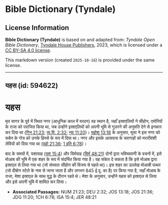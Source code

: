 # Bible Dictionary (Tyndale)

## License Information

**Bible Dictionary (Tyndale)** is based on and adapted from: _Tyndale Open Bible Dictionary_, [Tyndale House Publishers](https://tyndaleopenresources.com/), 2023, which is licensed under a [CC BY-SA 4.0 license](https://creativecommons.org/licenses/by-sa/4.0/legalcode.en).

This markdown version (created `2025-10-16`) is provided under the same license.



--------------------------------

## यहस (id: 594622)

यहस
===

मृत सागर के पूर्व में स्थित नगर (आधुनिक काल में यरदन) वह स्थान है, जहाँ इस्राएलियों ने सीहोन, एमोरियों के राजा को पराजित किया था, जब उन्होंने इस्राएलियों को अपनी भूमि से गुज़रने की अनुमति देने से इनकार कर दिया था ([गिन 21:23](https://ref.ly/Num21:23); [व्य.वि. 2:32](https://ref.ly/Deut2:32); [न्या 11:20](https://ref.ly/Judg11:20))। [यहोशू 13:18](https://ref.ly/Josh13:18) के अनुसार, मूसा ने इस नगर को रूबेन के गोत्र को उनके हिस्से के रूप में दिया था। नगर और इसके आसपास के चरागाहों को मरारीवंशी लेवियों को दिया गया था ([यहो 21:36](https://ref.ly/Josh21:36); [1 इति 6:78](https://ref.ly/1Chr6:78))।

बाद के समयों में, यशायाह ([यश 15:4](https://ref.ly/Isa15:4)) और यिर्मयाह ([यिर्म 48:21](https://ref.ly/Jer48:21)) दोनों द्वारा भविष्यवाणी के वचनों में, इसे मोआब की भूमि में एक शहर के रूप में संदर्भित किया गया है। यह संकेत दे सकता है कि इसे मोआब द्वारा इस्राएल से लिया गया था (जो संभवतः सीहोन की विजय से पहले था)। इस शहर का उल्लेख मोआबी पत्थर (जो दीबोन स्टेले के नाम से जाना जाता है और लगभग 845 ई.पू. का है) पर किया गया है, जहाँ मोआब के राजा, मेशा इस्राएल के साथ युद्ध के दौरान रहते थे। मेशा के अनुसार, उन्होंने यहस को इस्राएल से लिया और इसे अपनी भूमि में शामिल कर लिया।

* **Associated Passages:** NUM 21:23; DEU 2:32; JOS 13:18; JOS 21:36; JDG 11:20; 1CH 6:78; ISA 15:4; JER 48:21

